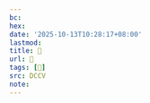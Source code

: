 ```yaml
---
bc:
hex:
date: '2025-10-13T10:28:17+08:00'
lastmod:
title: 􄡨
url: 􄡨
tags: [𥃉]
src: DCCV
note:
---
```

